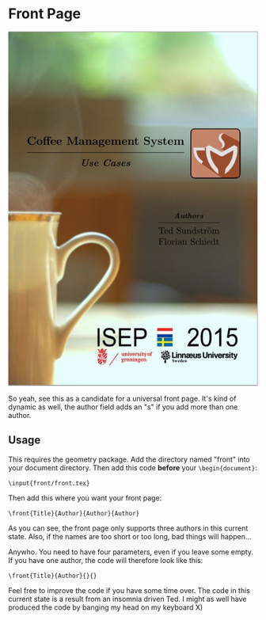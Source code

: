# Front Page

![Screenshot](screenshot.JPG)

So yeah, see this as a candidate for a universal front page. It's kind of dynamic as well, the author field adds an "s" if you add more than one author.

## Usage

This requires the geometry package. Add the directory named "front" into your document directory. Then add this code **before** your <code>\begin{document}</code>:

```
\input{front/front.tex}
```

Then add this where you want your front page:

```
\front{Title}{Author}{Author}{Author}
```

As you can see, the front page only supports three authors in this current state. Also, if the names are too short or too long, bad things will happen...

Anywho. You need to have four parameters, even if you leave some empty. If you have one author, the code will therefore look like this:

```
\front{Title}{Author}{}{}
```

Feel free to improve the code if you have some time over. The code in this current state is a result from an insomnia driven Ted. I might as well have produced the code by banging my head on my keyboard X)
